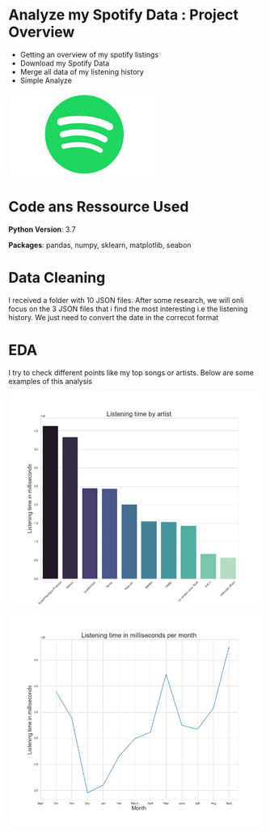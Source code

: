 # Analyze my Spotify Data : Project Overview
* Getting an overview of my spotify listings
* Download my Spotify Data
* Merge all data of my listening history
* Simple Analyze

![alt text](https://github.com/RomainLeclair/MySpotifyData/blob/main/Spotify_Logo.png)



# Code ans Ressource Used
**Python Version**: 3.7

**Packages**: pandas, numpy, sklearn, matplotlib, seabon




# Data Cleaning

I received a folder with 10 JSON files. After some research, we will onli focus on the 3 JSON files that i find the most interesting i.e the listening history.
We just need to convert the date in the correcot format 
 
 
 # EDA
 
 I try to check different points like my top songs or artists.
 Below are some examples of this analysis 
 
 
 ![alt text](https://github.com/RomainLeclair/MySpotifyData/blob/main/ListeningTimeArtist.png)

 ![alt text](https://github.com/RomainLeclair/MySpotifyData/blob/main/ListeningTimeMonth.png)
 
 
 
